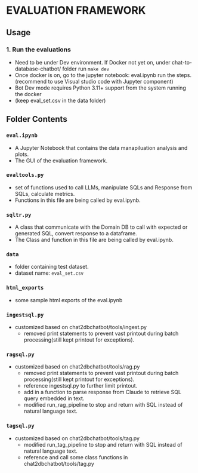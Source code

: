 # EVALUATION FRAMEWORK



## Usage

### 1. Run the evaluations
- Need to be under Dev environment. If Docker not yet on, under chat-to-database-chatbot/ folder run `make dev`
- Once docker is on, go to the jupyter notebook: eval.ipynb run the steps. (recommend to use Visual studio code with Jupyter component)
- Bot Dev mode requires Python 3.11+ support from the system running the docker
- (keep eval_set.csv in the data folder)


## Folder Contents

### `eval.ipynb`
- A Jupyter Notebook that contains the data manapiluation analysis and plots.  
- The GUI of the evaluation framework.

### `evaltools.py`
- set of functions used to call LLMs, manipulate SQLs and Response from SQLs, calculate metrics. 
- Functions in this file are being called by eval.ipynb.

### `sqltr.py`
- A class that communicate with the Domain DB to call with expected or generated SQL, convert response to a dataframe.
- The Class and function in this file are being called by eval.ipynb.

### `data` 
- folder containing test dataset. 
- dataset name: `eval_set.csv`

### `html_exports`
- some sample html exports of the eval.ipynb 

### `ingestsql.py`
- customized based on chat2dbchatbot/tools/ingest.py
    - removed print statements to prevent vast printout during batch processing(still kept printout for exceptions).

### `ragsql.py`
- customized based on chat2dbchatbot/tools/rag.py
    - removed print statements to prevent vast printout during batch processing(still kept printout for exceptions).
    - reference ingestsql.py to further limit printout.
    - add in a function to parse response from Claude to retrieve SQL query embedded in text.
    - modified run_rag_pipeline to stop and return with SQL instead of natural language text. 


### `tagsql.py`
- customized based on chat2dbchatbot/tools/tag.py
    - modified run_tag_pipeline to stop and return with SQL instead of natural language text. 
    - reference and call some class functions in chat2dbchatbot/tools/tag.py

